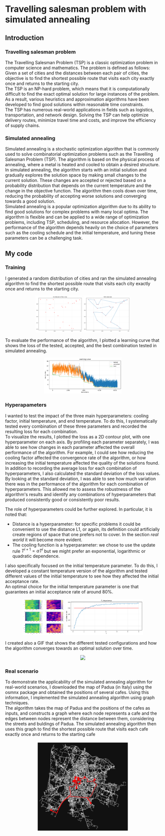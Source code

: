 # Travelling salesman problem with simulated annealing
## Introduction
### Travelling salesman problem
The Travelling Salesman Problem (TSP) is a classic optimization problem in computer science and mathematics. The problem is defined as follows: Given a set of cities and the distances between each pair of cities, the objective is to find the shortest possible route that visits each city exactly once and returns to the starting city. \
The TSP is an NP-hard problem, which means that it is computationally difficult to find the exact optimal solution for large instances of the problem. As a result, various heuristics and approximation algorithms have been developed to find good solutions within reasonable time constraints. \
The TSP has numerous real-world applications in fields such as logistics, transportation, and network design. Solving the TSP can help optimize delivery routes, minimize travel time and costs, and improve the efficiency of supply chains.

### Simulated annealing
Simulated annealing is a stochastic optimization algorithm that is commonly used to solve combinatorial optimization problems such as the Travelling Salesman Problem (TSP). The algorithm is based on the physical process of annealing, where a metal is heated and cooled to obtain a desired structure. \
In simulated annealing, the algorithm starts with an initial solution and gradually explores the solution space by making small changes to the current solution. These changes are accepted or rejected based on a probability distribution that depends on the current temperature and the change in the objective function. The algorithm then cools down over time, reducing the probability of accepting worse solutions and converging towards a good solution. \
Simulated annealing is a popular optimization algorithm due to its ability to find good solutions for complex problems with many local optima. The algorithm is flexible and can be applied to a wide range of optimization problems, including TSP, scheduling, and resource allocation. However, the performance of the algorithm depends heavily on the choice of parameters such as the cooling schedule and the initial temperature, and tuning these parameters can be a challenging task. 

## My code
### Training
I generated a random distribution of cities and ran the simulated annealing algorithm to find the shortest possible route that visits each city exactly once and returns to the starting city. 

<p align="center">
  <img src="images\dist_cities.png" width="30%">
  <img src="images\final_path.png" width="30%">
</p>

To evaluate the performance of the algorithm, I plotted a learning curve that shows the loss of the tested, accepted, and the best combination tested in simulated annealing.

<p align="center">
  <img src="images\learning_curve.png" width="50%">
</p>

### Hyperapameters
I wanted to test the impact of the three main hyperparameters: cooling factor, initial temperature, and end temperature. To do this, I systematically tested every combination of these three parameters and recorded the resulting loss for each combination. \
To visualize the results, I plotted the loss as a 2D contour plot, with one hyperparameter on each axis. By profiling each parameter separately, I was able to see how changes in each parameter affected the overall performance of the algorithm. For example, I could see how reducing the cooling factor affected the convergence rate of the algorithm, or how increasing the initial temperature affected the quality of the solutions found. \
In addition to recording the average loss for each combination of hyperparameters, I also calculated the standard deviation of the loss values. By looking at the standard deviation, I was able to see how much variation there was in the performance of the algorithm for each combination of hyperparameters. This allowed me to assess the robustness of the algorithm's results and identify any combinations of hyperparameters that produced consistently good or consistently poor results.

The role of hyperparameters could be further explored.
In particular, it is noted that:
* Distance is a hyperparameter: for specific problems it could be convenient to use the distance L1, or again, its definition could artificially create regions of space that one prefers not to cover. In the section _real world_ it will become more evident.
* The cooling function is a hyperparameter: we chose to use the update rule $T^{i+1} = \alpha T^i$ but we might prefer an exponential, logarithmic or quadratic dependence.

I also specifically focused on the initial temperature parameter. To do this, I developed a constant temperature version of the algorithm and tested different values of the initial temperature to see how they affected the initial acceptance rate. \
An optimal choice for the initial temperature parameter is one that guarantees an initial acceptance rate of around 80%. 

<p align="center">
  <img src="images/hyperparameter_tuning.png" width="26.5%">
  <img src="images/T0.png" width="50%">
</p>

I created also a GIF that shows the different tested configurations and how the algorithm converges towards an optimal solution over time.

<p align="center">
  <img src="images/SA.gif" width="40%">
  </p>

### Real scenario
To demonstrate the applicability of the simulated annealing algorithm for real-world scenarios, I downloaded the map of Padua (in Italy) using the osmnx package and obtained the positions of several cafes. Using this information, I implemented the simulated annealing algorithm using graph techniques.\
The algorithm takes the map of Padua and the positions of the cafes as inputs, and constructs a graph where each node represents a cafe and the edges between nodes represent the distance between them, considering the streets and buldings of Padua. The simulated annealing algorithm then uses this graph to find the shortest possible route that visits each cafe exactly once and returns to the starting cafe

<p align="center">
  <img src="images/padua_graph.png" width="60%">
</p>
